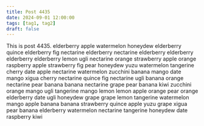 ```yaml
---
title: Post 4435
date: 2024-09-01 12:00:00
tags: [tag1, tag2]
draft: false
---
```

This is post 4435.
elderberry
apple
watermelon
honeydew
elderberry
quince
elderberry
fig
nectarine
elderberry
nectarine
elderberry
elderberry
elderberry
elderberry
lemon
ugli
nectarine
orange
strawberry
apple
orange
raspberry
apple
strawberry
fig
pear
honeydew
yuzu
watermelon
tangerine
cherry
date
apple
nectarine
watermelon
zucchini
banana
mango
date
mango
xigua
cherry
nectarine
quince
fig
nectarine
ugli
banana
orange
nectarine
pear
banana
banana
nectarine
grape
pear
banana
kiwi
zucchini
orange
mango
ugli
tangerine
mango
lemon
lemon
apple
orange
pear
orange
elderberry
date
ugli
honeydew
grape
grape
lemon
tangerine
watermelon
mango
apple
banana
banana
strawberry
quince
apple
yuzu
grape
xigua
pear
banana
elderberry
watermelon
nectarine
tangerine
honeydew
date
raspberry
kiwi
